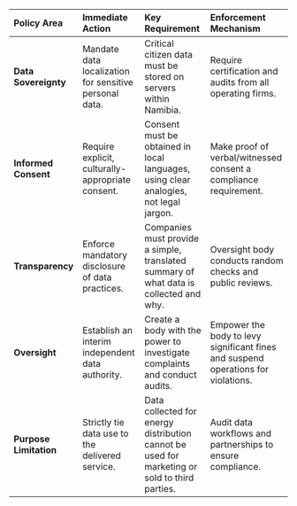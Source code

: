 | Policy Area | Immediate Action | Key Requirement | Enforcement Mechanism |
| :--- | :--- | :--- | :--- |
| **Data Sovereignty** | Mandate data localization for sensitive personal data. | Critical citizen data must be stored on servers within Namibia. | Require certification and audits from all operating firms. |
| **Informed Consent** | Require explicit, culturally-appropriate consent. | Consent must be obtained in local languages, using clear analogies, not legal jargon. | Make proof of verbal/witnessed consent a compliance requirement. |
| **Transparency** | Enforce mandatory disclosure of data practices. | Companies must provide a simple, translated summary of what data is collected and why. | Oversight body conducts random checks and public reviews. |
| **Oversight** | Establish an interim independent data authority. | Create a body with the power to investigate complaints and conduct audits. | Empower the body to levy significant fines and suspend operations for violations. |
| **Purpose Limitation** | Strictly tie data use to the delivered service. | Data collected for energy distribution cannot be used for marketing or sold to third parties. | Audit data workflows and partnerships to ensure compliance. |
